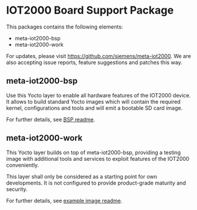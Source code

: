 IOT2000 Board Support Package
=============================

This packages contains the following elements:

- meta-iot2000-bsp
- meta-iot2000-work

For updates, please visit https://github.com/siemens/meta-iot2000. We are
also accepting issue reports, feature suggestions and patches this way.


meta-iot2000-bsp
----------------

Use this Yocto layer to enable all hardware features of the IOT2000 device. It
allows to build standard Yocto images which will contain the required kernel,
configurations and tools and will emit a bootable SD card image.

For further details, see [BSP readme](meta-iot2000-bsp/README.md).


meta-iot2000-work
--------------------

This Yocto layer builds on top of meta-iot2000-bsp, providing a testing image
with additional tools and services to exploit features of the IOT2000
conveniently.

This layer shall only be considered as a starting point for own developments. It
is not configured to provide product-grade maturity and security.

For further details, see [example image readme](meta-iot2000-work/README.md).

